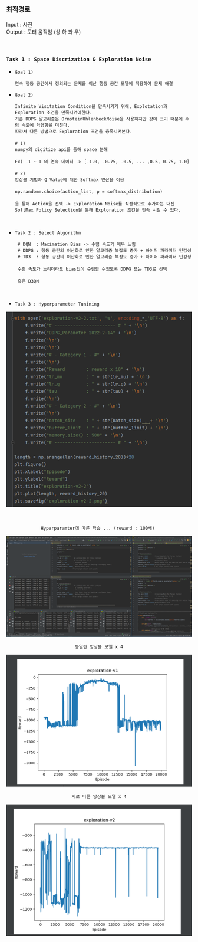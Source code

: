 ## `최적경로`

Input  : 사진   
Output : 모터 움직임 (상 하 좌 우) 

<br>

### `Task 1 : Space Discrization & Exploration Noise`

- `Goal 1)`

      연속 행동 공간에서 정의되는 문제를 이산 행동 공간 모델에 적용하여 문제 해결


- `Goal 2)`

      Infinite Visitation Condition을 만족시키기 위해, Explotation과 Exploration 조건을 만족시켜야한다.
      기존 DDPG 알고리즘은 OrnsteinUhlenbeckNoise을 사용하지만 값이 크기 때문에 수렴 속도에 악영향을 미친다.
      따라서 다른 방법으로 Exploration 조건을 충족시켜본다.

      # 1)
      numpy의 digitize api를 통해 space 분해 
      
      Ex) -1 ~ 1 의 연속 데이터 -> [-1.0, -0.75, -0.5, ... ,0.5, 0.75, 1.0]
      
      # 2)
      앙상블 기법과 Q Value에 대한 Softmax 연산을 이용

      np.randomm.choice(action_list, p = softmax_distribution)

      을 통해 Action을 선택 -> Exploration Noise를 직접적으로 추가하는 대신
      SoftMax Policy Selection을 통해 Exploration 조건을 만족 시킬 수 있다.
      


<br>

- `Task 2 : Select Algorithm`

       # DQN  : Maximation Bias -> 수렴 속도가 매우 느림   
       # DDPG : 행동 공간의 이산화로 인한 알고리즘 복잡도 증가 + 하이퍼 파라미터 민감성 
       # TD3  : 행동 공간의 이산화로 인한 알고리즘 복잡도 증가 + 하이퍼 파라미터 민감성 

       수렴 속도가 느리더라도 bias없이 수렴할 수있도록 DDPG 또는 TD3로 선택
      
       혹은 D3QN

<br>

- `Task 3 : Hyperparameter Tunining`

<div align="center">

![img_1.png](img_1.png)

</div>

<br>

<div align="center">

`Hyperparamter에 따른 학습 ... (reward : 100배) `

![img.png](img.png)

`동일한 앙상블 모델 x 4`

![img_3.png](img_3.png)

`서로 다른 앙상블 모델 x 4`

![img_2.png](img_2.png)

</div>
